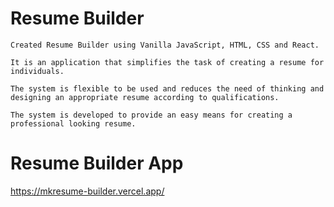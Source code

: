 # Resume Builder

    Created Resume Builder using Vanilla JavaScript, HTML, CSS and React. 

    It is an application that simplifies the task of creating a resume for individuals. 
    
    The system is flexible to be used and reduces the need of thinking and designing an appropriate resume according to qualifications. 

    The system is developed to provide an easy means for creating a professional looking resume.


# Resume Builder App
https://mkresume-builder.vercel.app/
